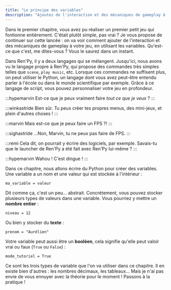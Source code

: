 ```yaml
---
title: "Le principe des variables"
description: "Ajoutez de l'interaction et des mécaniques de gameplay à votre jeu en utilisant les variables."
---
```


Dans le premier chapitre, vous avez pu réaliser un premier petit jeu qui fontionne entièrement. C'était plutôt simple, pas vrai ? Je vous propose de continuer sur cette lancée : on va voir comment ajouter de l'interaction et des mécaniques de gameplay à votre jeu, en utilisant les variables. Qu'est-ce que c'est, me dites-vous ? Vous le saurez dans un instant.

Dans Ren'Py, il y a deux langages qui se mélangent. Jusqu'ici, nous avons vu le langage propre à Ren'Py, qui propose des commandes très simples telles que `scene`, `play music`, etc. Lorsque ces commandes ne suffisent plus, on peut utiliser le Python, un langage dont vous avez peut-être entendu parler à l'école ou dans le monde scientifique par exemple. Grâce à ce langage de script, vous pouvez personnaliser votre jeu en profondeur. 

:::hypemarvin
Est-ce que je peux vraiment faire *tout ce que je veux* ?
:::

:::winkastride
Bien sûr. Tu peux créer tes propres menus, des mini-jeux, et plein d'autres choses !
:::

:::marvin
Mais est-ce que je peux faire un FPS ?!
:::

:::sighastride
...Non, Marvin, tu ne peux pas faire de FPS.
:::

:::remi
Cela dit, on pourrait y écrire des logiciels, par exemple. Savais-tu que le launcher de Ren'Py a été fait avec Ren'Py lui-même ?
:::

:::hypemarvin
Wahou ! C'est dingue !
:::

Dans ce chapitre, nous allons écrire du Python pour créer des variables. Une variable a un nom et une valeur qui est stockée à l'intérieur :

```renpy
ma_variable = valeur
```

Dit comme ça, c'est un peu... abstrait. Concrètement, vous pouvez stocker plusieurs types de valeurs dans une variable. Vous pourriez y mettre un **nombre entier** :

```renpy
niveau = 12
```

Ou bien y stocker du **texte** :

```renpy
prenom = "Aurélien"
```

Votre variable peut aussi être un **booléen**, cela signifie qu'elle peut valoir vrai ou faux (`True` ou `False`) :

```renpy
mode_tutoriel = True
```

Ce sont les trois types de variable que l'on va utiliser dans ce chapitre. Il en existe bien d'autres : les nombres décimaux, les tableaux... Mais je n'ai pas envie de vous ennuyer avec la théorie pour le moment ! Passons à la pratique !
